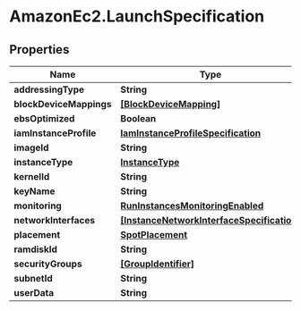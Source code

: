 # AmazonEc2.LaunchSpecification

## Properties

Name | Type | Description | Notes
------------ | ------------- | ------------- | -------------
**addressingType** | **String** |  | [optional] 
**blockDeviceMappings** | [**[BlockDeviceMapping]**](BlockDeviceMapping.md) |  | [optional] 
**ebsOptimized** | **Boolean** |  | [optional] 
**iamInstanceProfile** | [**IamInstanceProfileSpecification**](IamInstanceProfileSpecification.md) |  | [optional] 
**imageId** | **String** |  | [optional] 
**instanceType** | [**InstanceType**](InstanceType.md) |  | [optional] 
**kernelId** | **String** |  | [optional] 
**keyName** | **String** |  | [optional] 
**monitoring** | [**RunInstancesMonitoringEnabled**](RunInstancesMonitoringEnabled.md) |  | [optional] 
**networkInterfaces** | [**[InstanceNetworkInterfaceSpecification]**](InstanceNetworkInterfaceSpecification.md) |  | [optional] 
**placement** | [**SpotPlacement**](SpotPlacement.md) |  | [optional] 
**ramdiskId** | **String** |  | [optional] 
**securityGroups** | [**[GroupIdentifier]**](GroupIdentifier.md) |  | [optional] 
**subnetId** | **String** |  | [optional] 
**userData** | **String** |  | [optional] 


